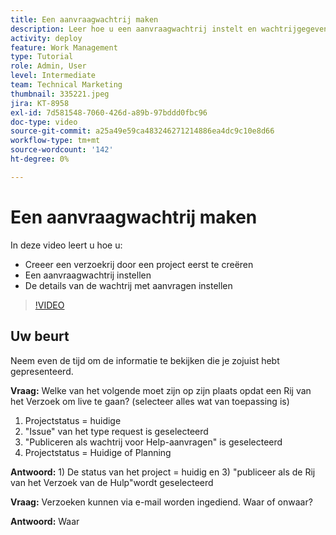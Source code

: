 ```yaml
---
title: Een aanvraagwachtrij maken
description: Leer hoe u een aanvraagwachtrij instelt en wachtrijgegevens vastlegt in [!DNL  Workfront]. Voer de volgende stappen uit om uw organisatie te helpen bij het beheren van de arbeidsinname.
activity: deploy
feature: Work Management
type: Tutorial
role: Admin, User
level: Intermediate
team: Technical Marketing
thumbnail: 335221.jpeg
jira: KT-8958
exl-id: 7d581548-7060-426d-a89b-97bddd0fbc96
doc-type: video
source-git-commit: a25a49e59ca483246271214886ea4dc9c10e8d66
workflow-type: tm+mt
source-wordcount: '142'
ht-degree: 0%

---
```


# Een aanvraagwachtrij maken

In deze video leert u hoe u:

* Creeer een verzoekrij door een project eerst te creëren
* Een aanvraagwachtrij instellen
* De details van de wachtrij met aanvragen instellen

>[!VIDEO](https://video.tv.adobe.com/v/335221/?quality=12&learn=on)

## Uw beurt

Neem even de tijd om de informatie te bekijken die je zojuist hebt gepresenteerd.

**Vraag:** Welke van het volgende moet zijn op zijn plaats opdat een Rij van het Verzoek om live te gaan? (selecteer alles wat van toepassing is)

1. Projectstatus = huidige
1. &quot;Issue&quot; van het type request is geselecteerd
1. &quot;Publiceren als wachtrij voor Help-aanvragen&quot; is geselecteerd
1. Projectstatus = Huidige of Planning

**Antwoord:** 1) De status van het project = huidig en 3) &quot;publiceer als de Rij van het Verzoek van de Hulp&quot;wordt geselecteerd

**Vraag:** Verzoeken kunnen via e-mail worden ingediend. Waar of onwaar?

**Antwoord:** Waar

